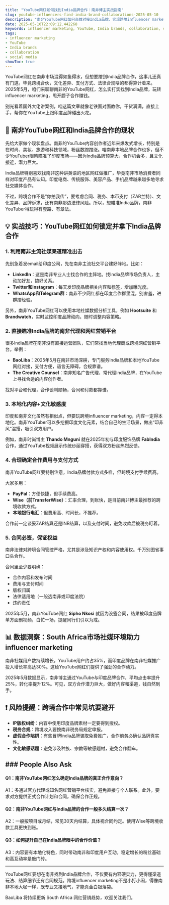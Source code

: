 ```yaml
---
title: "YouTube网红如何找到India品牌合作：南非博主实战指南"
slug: youtube-influencers-find-india-brand-collaborations-2025-05-10
description: "南非YouTube网红如何高效对接India品牌，实现跨境influencer marketing合作，结合本地支付、法律、文化，2025年最新实操技巧分享。"
date: 2025-05-10T22:09:12.442268
keywords: influencer marketing, YouTube, India brands, collaboration, social media
tags:
- influencer marketing
- YouTube
- India brands
- collaboration
- social media
showToc: true
---
```


YouTube网红在南非市场混得如鱼得水，但想要蹭到India品牌合作，这事儿还真有门道。毕竟跨境合伙，文化差异、支付方式、法律合规啥的都得算计着来。2025年5月，咱们来聊聊南非的YouTube网红，怎么实打实找到India品牌，玩转influencer marketing，甩开膀子合作赚钱。

别光看着国外大佬讲案例，咱这篇文章就像老铁面对面教你，干货满满，直接上手，帮你在YouTube上跟印度品牌碰出火花。

## 📢 南非YouTube网红和India品牌合作的现状

先给大家做个现状盘点。南非的YouTube内容创作者近年来爆发式增长，特别是在时尚、美妆、旅游和科技领域，粉丝数蹭蹭涨。咱南非本地品牌合作也多，但不少YouTuber眼睛瞄准了印度市场——因为India品牌预算大，合作机会多，且文化接近，潜力巨大。

India品牌特别喜欢找南非这种讲英语的地区网红做推广，毕竟南非市场消费者同样对印度产品有认知。印度电商、传统服饰、美容产品、手机品牌越来越多地寻求社交媒体合作。

不过，跨境合作不是“你拍我传”，要考虑合同、税务、本币支付（ZAR兰特）、文化差异、品牌诉求，还有南非那边法律风险。所以，想瞄准India品牌，南非YouTuber得玩得有套路、有章法。

## 💡 实战技巧：YouTube网红如何锁定并拿下India品牌合作

### 1. 利用南非主流社媒渠道精准出击

先别急着发email给印度公司，先在南非主流社交平台建好阵地。比如：

- **LinkedIn**：这是南非专业人士找合作的主阵地。找India品牌市场负责人，主动加好友，搞好关系。
- **Twitter和Instagram**：每天发印度品牌相关内容和标签，增加曝光度。
- **WhatsApp和Telegram群**：南非不少网红都在印度合作群里混，别害羞，进群蹭经验。

另外，南非YouTube网红可以使用本地社媒数据分析工具，例如 **Hootsuite** 和 **Brandwatch**，实时监控印度品牌动向，随时调整内容策略。

### 2. 直接瞄准India品牌的南非代理和网红营销平台

很多India品牌在南非没有直接运营团队，它们常找当地代理商或跨境网红营销平台。举例：

- **BaoLiba**：2025年5月在南非市场深耕，专门服务India品牌和本地YouTube网红对接，支付方便，语言无障碍，合规靠谱。
- **The Creative Counsel**：南非知名广告代理，常代理India品牌，在YouTube上寻找合适的内容创作者。

找对平台和代理，合作谈判顺畅，合同和付款都靠谱。

### 3. 本地化内容+文化敏感度

印度和南非文化虽然有相似点，但要玩跨境influencer marketing，内容一定得本地化。南非YouTuber可以多挖掘印度文化元素，结合自己的生活场景，做出“印非风”混搭，吸引双方用户。

例如，南非时尚博主 **Thando Mnguni** 就在2025年初与印度服饰品牌 **FabIndia** 合作，通过YouTube视频展示传统纱丽穿搭，获得双方粉丝热烈反馈。

### 4. 合理确定合作费用与支付方式

南非YouTube网红要特别注意，India品牌付款方式多样，但跨境支付手续费高。

大家多用：

- **PayPal**：方便快捷，但手续费高。
- **Wise（前TransferWise）**：汇率合理，到账快，是目前南非博主最推荐的跨境收款方式。
- **本地银行电汇**：但费用高、时间长，不推荐。

合作前一定谈妥ZAR结算还是INR结算，以及支付时间，避免收款后被税务盯着。

### 5. 合同必签，保证权益

南非法律对跨境合同管控严格，尤其是涉及知识产权和内容使用权。千万别图省事口头合作。

合同里至少要明确：

- 合作内容和发布时间
- 费用与支付时间
- 版权归属
- 法律适用地（一般选南非或印度法院）
- 违约责任

2025年5月，南非YouTube网红 **Sipho Nkosi** 就因为没签合同，结果被印度品牌单方面删视频，白忙一场，提醒同行们引以为戒。

## 📊 数据洞察：South Africa市场社媒环境助力influencer marketing

南非社媒用户数持续增长，YouTube用户约占35%，而印度品牌在南非社媒推广投入增长率高达30%。这给YouTube网红们提供了强劲的合作动力。

2025年5月数据显示，南非博主通过YouTube与印度品牌合作，平均点击率提升25%，转化率提升12%。可见，双方合作潜力巨大，做好内容和渠道，钱自然到手。

## ❗ 风险提醒：跨境合作中常见坑要避开

- **IP版权纠纷**：内容中使用印度品牌素材一定要得到授权。
- **税务合规**：跨境收入要按南非税务局规定申报。
- **虚假合作陷阱**：有些冒牌India品牌骗取免费推广，合作前务必确认品牌真实性。
- **文化敏感话题**：避免涉及种族、宗教等敏感题材，避免合作翻车。

## ### People Also Ask

#### Q1：南非YouTube网红怎么确定India品牌的真正合作意向？

A1：多通过官方代理或知名网红营销平台核实，避免直接与个人联系。此外，要求对方提供正式合作计划和合同，确保合作正规。

#### Q2：南非YouTube网红与India品牌的合作一般多久结算一次？

A2：一般按项目或月结，常见30天内结算，具体视合同约定。使用Wise等跨境收款工具更快到账。

#### Q3：如何提升自己在India品牌眼中的合作价值？

A3：内容要有本地化特色，同时带动南非和印度用户互动。稳定增长的粉丝基础和高互动率是敲门砖。

---

YouTube网红要想在南非找到India品牌合作，不仅要有内容硬实力，更得懂渠道玩法、结算细节还有合同规范。跨境influencer marketing不是小打小闹，得像南非本地大咖一样，既专业又接地气，才能真金白银落袋。

BaoLiba 将持续更新 South Africa 网红营销趋势，欢迎关注我们。